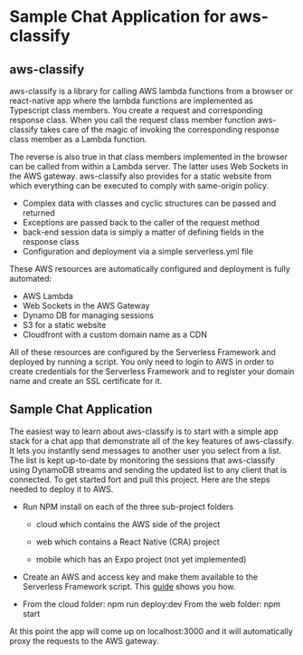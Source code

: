 # Sample Chat Application for aws-classify

## aws-classify
aws-classify is a library for calling AWS lambda functions from a browser or 
react-native app where the lambda functions are implemented as Typescript class members.  You create a request and corresponding response class. When you call the request class member function aws-classify takes care of the magic of invoking the corresponding response class member as a Lambda function. 

The reverse is also true in that class members implemented in the browser can be called from within a Lambda server. The latter uses Web Sockets in the AWS gateway. aws-classify also provides for a static website from which everything can be executed to comply with same-origin policy.  

* Complex data with classes and cyclic structures can be passed and returned
* Exceptions are passed back to the caller of the request method
* back-end session data is simply a matter of defining fields in the response class
* Configuration and deployment via a simple serverless.yml file

These AWS resources are automatically configured and deployment is fully automated:
* AWS Lambda
* Web Sockets in the AWS Gateway
* Dynamo DB for managing sessions
* S3 for a static website
* Cloudfront with a custom domain name as a CDN

All of these resources are configured by the Serverless Framework and deployed by running a script.  You only need to login to AWS in order to create credentials for the Serverless Framework and to register your domain name and create an SSL certificate for it.  

## Sample Chat Application

The easiest way to learn about aws-classify is to start with a simple app 
stack for a chat app that demonstrate all of the key features of aws-classify. It lets you instantly send messages to another user you select from a list. The list is kept up-to-date by monitoring the sessions that aws-classify using DynamoDB streams and sending the updated list to any client that is connected.
To get started fort and pull this project. Here are the steps needed to deploy it to AWS.

* Run NPM install on each of the three sub-project folders

  * cloud which contains the AWS side of the project

  * web which contains a React Native (CRA) project

  * mobile which has an Expo project (not yet implemented)

* Create an AWS and access key and make them available to the Serverless 
Framework script. This [guide](https://www.serverless.com/framework/docs/providers/aws/guide/credentials) shows you how.
* From the cloud folder: npm run deploy:dev
From the web folder: npm start

At this point the app will come up on localhost:3000 and it will 
automatically proxy the requests to the AWS gateway.